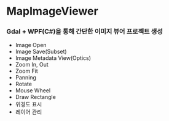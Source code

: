 # MapImageViewer
### Gdal + WPF(C#)을 통해 간단한 이미지 뷰어 프로젝트 생성

- Image Open
- Image Save(Subset)
- Image Metadata View(Optics)
- Zoom In, Out
- Zoom Fit
- Panning
- Rotate
- Mouse Wheel
- Draw Rectangle
- 위경도 표시
- 레이어 관리



